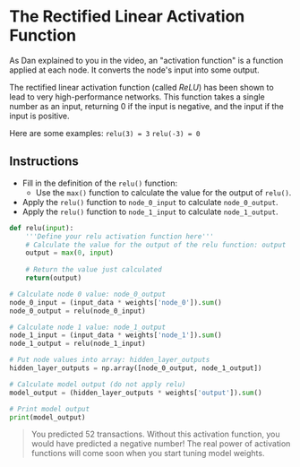 # The Rectified Linear Activation Function #

As Dan explained to you in the video, an "activation function" is a function applied at each node. It converts the node's input into some output.

The rectified linear activation function (called *ReLU*) has been shown to lead to very high-performance networks. This function takes a single number as an input, returning 0 if the input is negative, and the input if the input is positive.

Here are some examples:
`relu(3) = 3` 
`relu(-3) = 0`

## Instructions ##

* Fill in the definition of the `relu()` function:
   * Use the `max()` function to calculate the value for the output of `relu()`.
* Apply the `relu()` function to `node_0_input` to calculate `node_0_output`.
* Apply the `relu()` function to `node_1_input` to calculate `node_1_output`.

```python
def relu(input):
    '''Define your relu activation function here'''
    # Calculate the value for the output of the relu function: output
    output = max(0, input)
    
    # Return the value just calculated
    return(output)

# Calculate node 0 value: node_0_output
node_0_input = (input_data * weights['node_0']).sum()
node_0_output = relu(node_0_input)

# Calculate node 1 value: node_1_output
node_1_input = (input_data * weights['node_1']).sum()
node_1_output = relu(node_1_input)

# Put node values into array: hidden_layer_outputs
hidden_layer_outputs = np.array([node_0_output, node_1_output])

# Calculate model output (do not apply relu)
model_output = (hidden_layer_outputs * weights['output']).sum()

# Print model output
print(model_output)
```

> You predicted 52 transactions. Without this activation function, you would have predicted a negative number! The real power of activation functions will come soon when you start tuning model weights.